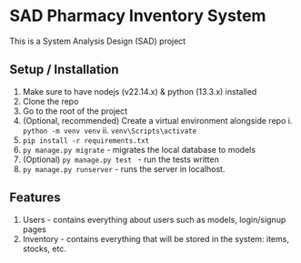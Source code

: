 # SAD Pharmacy Inventory System

This is a System Analysis Design (SAD) project

## Setup / Installation
1. Make sure to have nodejs (v22.14.x) & python (13.3.x) installed
2. Clone the repo
3. Go to the root of the project
4. (Optional, recommended) Create a virtual environment alongside repo 
    i. `python -m venv venv`
    ii. `venv\Scripts\activate`
5. `pip install -r requirements.txt`
6. `py manage.py migrate` - migrates the local database to models
7. (Optional) `py manage.py test ` - run the tests written
8. `py manage.py runserver` - runs the server in localhost.


## Features
1. Users - contains everything about users such as models, login/signup pages
2. Inventory - contains everything that will be stored in the system: items, stocks, etc.